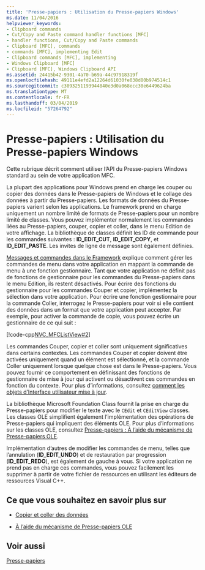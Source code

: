 ```yaml
---
title: 'Presse-papiers : Utilisation du Presse-papiers Windows'
ms.date: 11/04/2016
helpviewer_keywords:
- Clipboard commands
- Cut/Copy and Paste command handler functions [MFC]
- handler functions, Cut/Copy and Paste commands
- Clipboard [MFC], commands
- commands [MFC], implementing Edit
- Clipboard commands [MFC], implementing
- Windows Clipboard [MFC]
- Clipboard [MFC], Windows Clipboard API
ms.assetid: 24415b42-9301-4a70-b69a-44c97918319f
ms.openlocfilehash: 49111e4efd2a12264d61030fe038d80b974514c1
ms.sourcegitcommit: c3093251193944840e3d0a068ecc30e6449624ba
ms.translationtype: MT
ms.contentlocale: fr-FR
ms.lasthandoff: 03/04/2019
ms.locfileid: "57264792"
---
```

# <a name="clipboard-using-the-windows-clipboard"></a>Presse-papiers : Utilisation du Presse-papiers Windows

Cette rubrique décrit comment utiliser l’API du Presse-papiers Windows standard au sein de votre application MFC.

La plupart des applications pour Windows prend en charge les couper ou copier des données dans le Presse-papiers de Windows et le collage des données à partir du Presse-papiers. Les formats de données du Presse-papiers varient selon les applications. Le framework prend en charge uniquement un nombre limité de formats de Presse-papiers pour un nombre limité de classes. Vous pouvez implémenter normalement les commandes liées au Presse-papiers, couper, copier et coller, dans le menu Edition de votre affichage. La bibliothèque de classes définit les ID de commande pour les commandes suivantes : **ID_EDIT_CUT**, **ID_EDIT_COPY**, et **ID_EDIT_PASTE**. Les invites de ligne de message sont également définies.

[Messages et commandes dans le Framework](../mfc/messages-and-commands-in-the-framework.md) explique comment gérer les commandes de menu dans votre application en mappant la commande de menu à une fonction gestionnaire. Tant que votre application ne définit pas de fonctions de gestionnaire pour les commandes du Presse-papiers dans le menu Edition, ils restent désactivés. Pour écrire des fonctions du gestionnaire pour les commandes Couper et copier, implémentez la sélection dans votre application. Pour écrire une fonction gestionnaire pour la commande Coller, interrogez le Presse-papiers pour voir si elle contient des données dans un format que votre application peut accepter. Par exemple, pour activer la commande de copie, vous pouvez écrire un gestionnaire de ce qui suit :

[!code-cpp[NVC_MFCListView#2](../atl/reference/codesnippet/cpp/clipboard-using-the-windows-clipboard_1.cpp)]

Les commandes Couper, copier et coller sont uniquement significatives dans certains contextes. Les commandes Couper et copier doivent être activées uniquement quand un élément est sélectionné, et la commande Coller uniquement lorsque quelque chose est dans le Presse-papiers. Vous pouvez fournir ce comportement en définissant des fonctions de gestionnaire de mise à jour qui activent ou désactivent ces commandes en fonction du contexte. Pour plus d’informations, consultez [comment les objets d’Interface utilisateur mise à jour](../mfc/how-to-update-user-interface-objects.md).

La bibliothèque Microsoft Foundation Class fournit la prise en charge du Presse-papiers pour modifier le texte avec le `CEdit` et `CEditView` classes. Les classes OLE simplifient également l’implémentation des opérations de Presse-papiers qui impliquent des éléments OLE. Pour plus d’informations sur les classes OLE, consultez [Presse-papiers : À l’aide du mécanisme de Presse-papiers OLE](../mfc/clipboard-using-the-ole-clipboard-mechanism.md).

Implémentation d’autres de modifier les commandes de menu, telles que l’annulation (**ID_EDIT_UNDO**) et de restauration par progression (**ID_EDIT_REDO**), est également de gauche à vous. Si votre application ne prend pas en charge ces commandes, vous pouvez facilement les supprimer à partir de votre fichier de ressources en utilisant les éditeurs de ressources Visual C++.

## <a name="what-do-you-want-to-know-more-about"></a>Ce que vous souhaitez en savoir plus sur

- [Copier et coller des données](../mfc/clipboard-copying-and-pasting-data.md)

- [À l’aide du mécanisme de Presse-papiers OLE](../mfc/clipboard-using-the-ole-clipboard-mechanism.md)

## <a name="see-also"></a>Voir aussi

[Presse-papiers](../mfc/clipboard.md)
